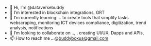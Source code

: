 - 👋 Hi, I’m @dataversebuddy 
- 👀 I’m interested in blockchain integrations, GRT
- 🌱 I’m currently learning ...  to create tools that simplify tasks webscraping, monitoring ICT devices compliance, digitization, trend analysis, notifications
- 💞️ I’m looking to collaborate on .., . creating UI/UX, Dapps and APIs,
- 📫 How to reach me ...@buddyboxus@gmail.com

<!---
dataversebuddy/dataversebuddy is a ✨ special ✨ repository because its `README.md` (this file) appears on your GitHub profile.
You can click the Preview link to take a look at your changes.
--->
